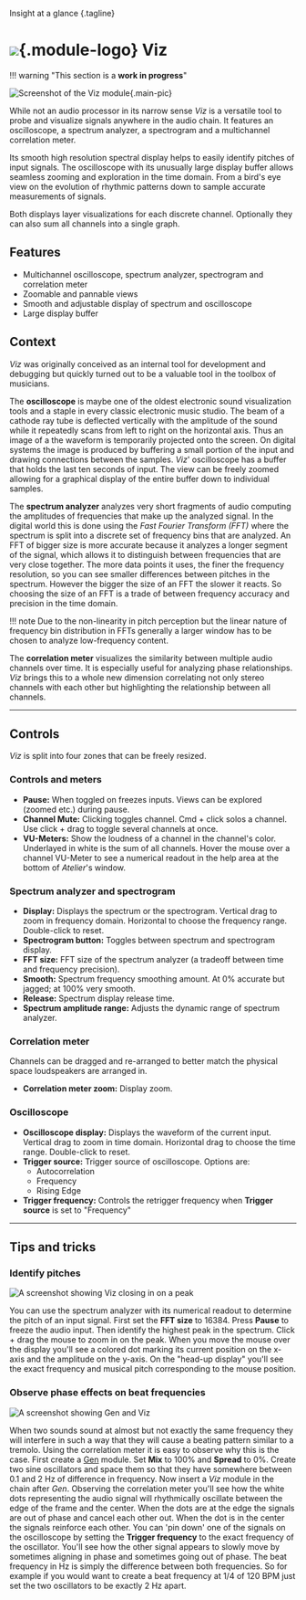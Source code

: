 Insight at a glance
{.tagline}

# ![](../assets/images/modules/viz/viz.svg){.module-logo} Viz

!!! warning "This section is a **work in progress**"

![Screenshot of the Viz module](../assets/images/modules/viz/viz.png){.main-pic}

While not an audio processor in its narrow sense _Viz_ is a versatile tool to probe and visualize signals anywhere in the audio chain. It features an oscilloscope, a spectrum analyzer, a spectrogram and a multichannel correlation meter.

Its smooth high resolution spectral display helps to easily identify pitches of input signals. The oscilloscope with its unusually large display buffer allows seamless zooming and exploration in the time domain. From a bird's eye view on the evolution of rhythmic patterns down to sample accurate measurements of signals.

Both displays layer visualizations for each discrete channel. Optionally they can also sum all channels into a single graph.

## Features

- Multichannel oscilloscope, spectrum analyzer, spectrogram and correlation meter
- Zoomable and pannable views
- Smooth and adjustable display of spectrum and oscilloscope
- Large display buffer

## Context

_Viz_ was originally conceived as an internal tool for development and debugging but quickly turned out to be a valuable tool in the toolbox of musicians.

The **oscilloscope** is maybe one of the oldest electronic sound visualization tools and a staple in every classic electronic music studio. The beam of a cathode ray tube is deflected vertically with the amplitude of the sound while it repeatedly scans from left to right on the horizontal axis. Thus an image of a the waveform is temporarily projected onto the screen. On digital systems the image is produced by buffering a small portion of the input and drawing connections between the samples. _Viz_' oscilloscope has a buffer that holds the last ten seconds of input. The view can be freely zoomed allowing for a graphical display of the entire buffer down to individual samples.

The **spectrum analyzer** analyzes very short fragments of audio computing the amplitudes of frequencies that make up the analyzed signal. In the digital world this is done using the _Fast Fourier Transform (FFT)_ where the spectrum is split into a discrete set of frequency bins that are analyzed. An FFT of bigger size is more accurate because it analyzes a longer segment of the signal, which allows it to distinguish between frequencies that are very close together. The more data points it uses, the finer the frequency resolution, so you can see smaller differences between pitches in the spectrum. However the bigger the size of an FFT the slower it reacts. So choosing the size of an FFT is a trade of between frequency accuracy and precision in the time domain.

!!! note
    Due to the non-linearity in pitch perception but the linear nature of frequency bin distribution in FFTs generally a larger window has to be chosen to analyze low-frequency content.

The **correlation meter** visualizes the similarity between multiple audio channels over time. It is especially useful for analyzing phase relationships. _Viz_ brings this to a whole new dimension correlating not only stereo channels with each other but highlighting the relationship between all channels. 

---

## Controls

_Viz_ is split into four zones that can be freely resized. 

### Controls and meters

- **Pause:** When toggled on freezes inputs. Views can be explored (zoomed etc.) during pause.
- **Channel Mute:** Clicking toggles channel. Cmd + click solos a channel. Use click + drag to toggle several channels at once.
- **VU-Meters:** Show the loudness of a channel in the channel's color. Underlayed in white is the sum of all channels. Hover the mouse over a channel VU-Meter to see a numerical readout in the help area at the bottom of _Atelier_'s window.

### Spectrum analyzer and spectrogram

- **Display:** Displays the spectrum or the spectrogram. Vertical drag to zoom in frequency domain. Horizontal to choose the frequency range. Double-click to reset.
- **Spectrogram button:** Toggles between spectrum and spectrogram display.
- **FFT size:** FFT size of the spectrum analyzer (a tradeoff between time and frequency precision).
- **Smooth:** Spectrum frequency smoothing amount. At 0% accurate but jagged; at 100% very smooth.
- **Release:** Spectrum display release time.
- **Spectrum amplitude range:** Adjusts the dynamic range of spectrum analyzer.

### Correlation meter

Channels can be dragged and re-arranged to better match the physical space loudspeakers are arranged in.

- **Correlation meter zoom:** Display zoom.

### Oscilloscope

- **Oscilloscope display:** Displays the waveform of the current input. Vertical drag to zoom in time domain. Horizontal drag to choose the time range. Double-click to reset.
- **Trigger source:** Trigger source of oscilloscope. Options are:
    - Autocorrelation
    - Frequency
    - Rising Edge
- **Trigger frequency:** Controls the retrigger frequency when **Trigger source** is set to "Frequency"

---

## Tips and tricks

### Identify pitches

![A screenshot showing Viz closing in on a peak](../assets/images/modules/viz/viz-tips-peak.png)

You can use the spectrum analyzer with its numerical readout to determine the pitch of an input signal. First set the **FFT size** to 16384. Press **Pause** to freeze the audio input. Then identify the highest peak in the spectrum. Click + drag the mouse to zoom in on the peak. When you move the mouse over the display you'll see a colored dot marking its current position on the x-axis and the amplitude on the y-axis. On the "head-up display" you'll see the exact frequency and musical pitch corresponding to the mouse position.

### Observe phase effects on beat frequencies

![A screenshot showing Gen and Viz](../assets/images/modules/viz/viz-tips-phasing.png)

When two sounds sound at almost but not exactly the same frequency they will interfere in such a way that they will cause a beating pattern similar to a tremolo. Using the correlation meter it is easy to observe why this is the case. First create a [Gen](gen.md) module. Set **Mix** to 100% and **Spread** to 0%. Create two sine oscillators and space them so that they have somewhere between 0.1 and 2 Hz of difference in frequency. Now insert a _Viz_ module in the chain after _Gen_. Observing the correlation meter you'll see how the white dots representing the audio signal will rhythmically oscillate between the edge of the frame and the center. When the dots are at the edge the signals are out of phase and cancel each other out. When the dot is in the center the signals reinforce each other. You can 'pin down' one of the signals on the oscilloscope by setting the **Trigger frequency** to the exact frequency of the oscillator. You'll see how the other signal appears to slowly move by sometimes aligning in phase and sometimes going out of phase. The beat frequency in Hz is simply the difference between both frequencies. So for example if you would want to create a beat frequency at 1/4 of 120 BPM just set the two oscillators to be exactly 2 Hz apart.
